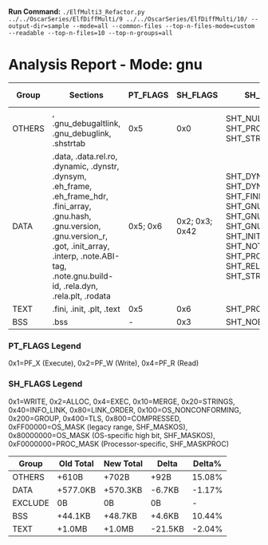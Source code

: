 **Run Command:** `./ElfMulti3_Refactor.py ../../OscarSeries/ElfDiffMulti/9 ../../OscarSeries/ElfDiffMulti/10/ --output-dir=sample --mode=all --common-files --top-n-files-mode=custom --readable --top-n-files=10 --top-n-groups=all`

# Analysis Report - Mode: gnu

| Group | Sections | PT_FLAGS | SH_FLAGS | SH_TYPES | FILE&VM<br>Mapping |
|-------|----------|----------|----------|----------|-------------------|
| OTHERS | , .gnu_debugaltlink, .gnu_debuglink, .shstrtab | 0x5 | 0x0 | SHT_NULL; SHT_PROGBITS; SHT_STRTAB | ✔(1); ✖(3) |
| DATA | .data, .data.rel.ro, .dynamic, .dynstr, .dynsym, .eh_frame, .eh_frame_hdr, .fini_array, .gnu.hash, .gnu.version, .gnu.version_r, .got, .init_array, .interp, .note.ABI-tag, .note.gnu.build-id, .rela.dyn, .rela.plt, .rodata | 0x5; 0x6 | 0x2; 0x3; 0x42 | SHT_DYNAMIC; SHT_DYNSYM; SHT_FINI_ARRAY; SHT_GNU_HASH; SHT_GNU_VERNEED; SHT_GNU_VERSYM; SHT_INIT_ARRAY; SHT_NOTE; SHT_PROGBITS; SHT_RELA; SHT_STRTAB | ✔(19) |
| TEXT | .fini, .init, .plt, .text | 0x5 | 0x6 | SHT_PROGBITS | ✔(4) |
| BSS | .bss | - | 0x3 | SHT_NOBITS | ✖(1) |

### PT_FLAGS Legend
0x1=PF_X (Execute), 0x2=PF_W (Write), 0x4=PF_R (Read)
### SH_FLAGS Legend
0x1=WRITE, 0x2=ALLOC, 0x4=EXEC, 0x10=MERGE, 0x20=STRINGS, 0x40=INFO_LINK, 0x80=LINK_ORDER, 0x100=OS_NONCONFORMING, 0x200=GROUP, 0x400=TLS, 0x800=COMPRESSED, 0xFF00000=OS_MASK (legacy range, SHF_MASKOS), 0x80000000=OS_MASK (OS-specific high bit, SHF_MASKOS), 0xF0000000=PROC_MASK (Processor-specific, SHF_MASKPROC)

| Group | Old Total | New Total | Delta | Delta% |
|-------|-----------|-----------|-------|--------|
| OTHERS | +610B | +702B | +92B | 15.08% |
| DATA | +577.0KB | +570.3KB | -6.7KB | -1.17% |
| EXCLUDE | 0B | 0B | 0B | - |
| BSS | +44.1KB | +48.7KB | +4.6KB | 10.44% |
| TEXT | +1.0MB | +1.0MB | -21.5KB | -2.04% |

